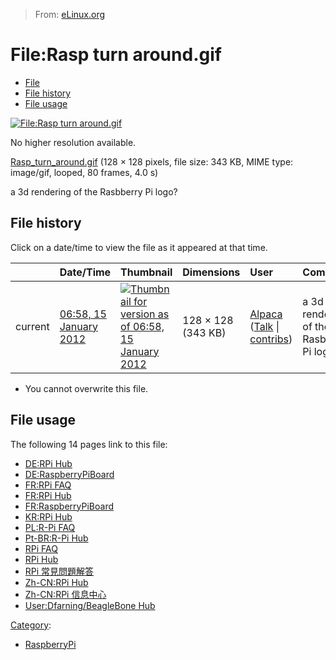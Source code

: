 > From: [eLinux.org](http://eLinux.org/File:Rasp_turn_around.gif "http://eLinux.org/File:Rasp_turn_around.gif")


# File:Rasp turn around.gif



-   [File](#file)
-   [File history](#filehistory)
-   [File usage](#filelinks)

[![File:Rasp turn
around.gif](http://eLinux.org/images/4/45/Rasp_turn_around.gif)](http://eLinux.org/images/4/45/Rasp_turn_around.gif)

No higher resolution available.

[Rasp\_turn\_around.gif](http://eLinux.org/images/4/45/Rasp_turn_around.gif "Rasp turn around.gif")
‎(128 × 128 pixels, file size: 343 KB, MIME type: image/gif, looped, 80
frames, 4.0 s)

a 3d rendering of the Rasbberry Pi logo?

## File history

Click on a date/time to view the file as it appeared at that time.

<table>
<thead>
<tr class="header">
<th align="left"></th>
<th align="left">Date/Time</th>
<th align="left">Thumbnail</th>
<th align="left">Dimensions</th>
<th align="left">User</th>
<th align="left">Comment</th>
</tr>
</thead>
<tbody>
<tr class="odd">
<td align="left">current</td>
<td align="left"><a href="http://elinux.org/images/4/45/Rasp_turn_around.gif">06:58, 15 January 2012</a></td>
<td align="left"><a href="http://elinux.org/images/4/45/Rasp_turn_around.gif"><img src="http://elinux.org/images/thumb/4/45/Rasp_turn_around.gif/120px-Rasp_turn_around.gif" alt="Thumbnail for version as of 06:58, 15 January 2012" /></a></td>
<td align="left">128 × 128 (343 KB)</td>
<td align="left"><a href="http://elinux.org/index.php?title=User:Alpaca&amp;action=edit&amp;redlink=1" title="User:Alpaca (page does not exist)">Alpaca</a> (<a href="http://elinux.org/index.php?title=User_talk:Alpaca&amp;action=edit&amp;redlink=1" title="User talk:Alpaca (page does not exist)">Talk</a> | <a href="http://elinux.org/Special:Contributions/Alpaca" title="Special:Contributions/Alpaca">contribs</a>)</td>
<td align="left">a 3d rendering of the Rasbberry Pi logo?</td>
</tr>
</tbody>
</table>

-   You cannot overwrite this file.

## File usage

The following 14 pages link to this file:

-   [DE:RPi Hub](http://eLinux.org/DE:RPi_Hub "DE:RPi Hub")
-   [DE:RaspberryPiBoard](http://eLinux.org/DE:RaspberryPiBoard "DE:RaspberryPiBoard")
-   [FR:RPi FAQ](http://eLinux.org/FR:RPi_FAQ "FR:RPi FAQ")
-   [FR:RPi Hub](http://eLinux.org/FR:RPi_Hub "FR:RPi Hub")
-   [FR:RaspberryPiBoard](http://eLinux.org/FR:RaspberryPiBoard "FR:RaspberryPiBoard")
-   [KR:RPi Hub](http://eLinux.org/KR:RPi_Hub "KR:RPi Hub")
-   [PL:R-Pi FAQ](http://eLinux.org/PL:R-Pi_FAQ "PL:R-Pi FAQ")
-   [Pt-BR:R-Pi Hub](http://eLinux.org/Pt-BR:R-Pi_Hub "Pt-BR:R-Pi Hub")
-   [RPi FAQ](http://eLinux.org/RPi_FAQ "RPi FAQ")
-   [RPi Hub](http://eLinux.org/RPi_Hub "RPi Hub")
-   [RPi
    常見問題解答](http://eLinux.org/RPi_%E5%B8%B8%E8%A7%81%E9%97%AE%E9%A2%98%E8%A7%A3%E7%AD%94 "RPi 常見問題解答")
-   [Zh-CN:RPi Hub](http://eLinux.org/Zh-CN:RPi_Hub "Zh-CN:RPi Hub")
-   [Zh-CN:RPi
    信息中心](http://eLinux.org/Zh-CN:RPi_%E4%BF%A1%E6%81%AF%E4%B8%AD%E5%BF%83 "Zh-CN:RPi 信息中心")
-   [User:Dfarning/BeagleBone
    Hub](http://eLinux.org/User:Dfarning/BeagleBone_Hub "User:Dfarning/BeagleBone Hub")


[Category](http://eLinux.org/Special:Categories "Special:Categories"):

-   [RaspberryPi](http://eLinux.org/Category:RaspberryPi "Category:RaspberryPi")

